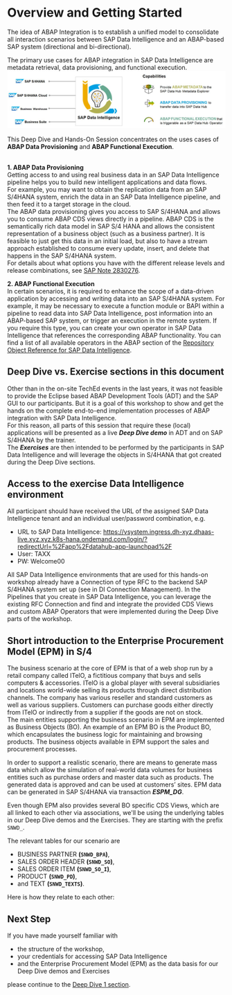 # Overview and Getting Started

The idea of ABAP Integration is to establish a unified model to consolidate all interaction scenarios between SAP Data Intelligence and an ABAP-based SAP system (directional and bi-directional).

The primary use cases for ABAP integration in SAP Data Intelligence are metadata retrieval, data provisioning, and functional execution.
![](images/0-001a.JPG)

This Deep Dive and Hands-On Session concentrates on the uses cases of **ABAP Data Provisioning** and **ABAP Functional Execution**.<br><br>

**1. ABAP Data Provisioning**<br>
Getting access to and using real business data in an SAP Data Intelligence pipeline helps you to build new intelligent applications and data flows.<br>
For example, you may want to obtain the replication data from an SAP S/4HANA system, enrich the data in an SAP Data Intelligence pipeline, and then feed it to a target storage in the cloud.<br>
The ABAP data provisioning gives you access to SAP S/4HANA and allows you to consume ABAP CDS views directly in a pipeline. ABAP CDS is the semantically rich data model in SAP S/4 HANA and allows the consistent representation of a business object (such as a business partner). It is feasible to just get this data in an initial load, but also to have a stream approach established to consume every update, insert, and delete that happens in the SAP S/4HANA system.<br>For details about what options you have with the different release levels and release combinations, see [SAP Note 2830276](https://launchpad.support.sap.com/#%2Fnotes%2F2830276).

**2. ABAP Functional Execution**<br>
In certain scenarios, it is required to enhance the scope of a data-driven application by accessing and writing data into an SAP S/4HANA system. For example, it may be necessary to execute a function module or BAPI within a pipeline to read data into SAP Data Intelligence, post information into an ABAP-based SAP system, or trigger an execution in the remote system. If you require this type, you can create your own operator in SAP Data Intelligence that references the corresponding ABAP functionality. You can find a list of all available operators in the ABAP section of the [Repository Object Reference for SAP Data Intelligence](https://help.sap.com/doc/d131eca2150049da86c541ee0895177c/Cloud/en-US/cloud_loiod131eca2150049da86c541ee0895177c.pdf).

## Deep Dive vs. Exercise sections in this document

Other than in the on-site TechEd events in the last years, it was not feasible to provide the Eclipse based ABAP Development Tools (ADT) and the SAP GUI to our participants. But it is a goal of this workshop to show and get the hands on the complete end-to-end implementation processes of ABAP integration with SAP Data Intelligence.<br>
For this reason, all parts of this session that require these (local) applications will be presented as a live ***Deep Dive demo*** in ADT and on SAP S/4HANA by the trainer.<br>
The ***Exercises*** are then intended to be performed by the participants in SAP Data Intelligence and will leverage the objects in S/4HANA that got created during the Deep Dive sections.


## Access to the exercise Data Intelligence environment

All participant should have received the URL of the assigned SAP Data Intelligence tenant and an individual user/password combination, e.g.
- URL to SAP Data Intelligence: https://vsystem.ingress.dh-xyz.dhaas-live.xyz.xyz.k8s-hana.ondemand.com/login/?redirectUrl=%2Fapp%2Fdatahub-app-launchpad%2F
- User: TAXX
- PW: Welcome00

All SAP Data Intelligence environments that are used for this hands-on workshop already have a Connection of type RFC to the backend SAP S/4HANA system set up (see in DI Connection Management). In the Pipelines that you create in SAP Data Intelligence, you can leverage the existing RFC Connection and find and integrate the provided CDS Views and custom ABAP Operators that were implemented during the Deep Dive parts of the workshop. 

## Short introduction to the Enterprise Procurement Model (EPM) in S/4

The business scenario at the core of EPM is that of a web shop run by a retail company called ITelO, a fictitious company that buys and sells computers & accessories. ITelO is a global player with several subsidiaries and locations world-wide selling its products through direct distribution channels. The company has various reseller and standard customers as well as various suppliers. Customers can purchase goods either directly from ITelO or indirectly from a supplier if the goods are not on stock.<br>
The main entities supporting the business scenario in EPM are implemented as Business Objects (BO). An example of an EPM BO is the Product BO, which encapsulates the business logic for maintaining and browsing products. The business objects available in EPM support the sales and procurement processes.<br>

In order to support a realistic scenario, there are means to generate mass data which allow the simulation of real-world data volumes for business entities such as purchase orders and master data such as products. The generated data is approved and can be used at customers’ sites. EPM data can be generated in SAP S/4HANA via transaction ***ESPM_DG***.

Even though EPM also provides several BO specific CDS Views, which are all linked to each other via associations, we'll be using the underlying tables in our Deep Dive demos and the Exercises. They are starting with the prefix `SNWD_`.

The relevant tables for our scenario are
- BUSINESS PARTNER **(`SNWD_BPA`)**,
- SALES ORDER HEADER **(`SNWD_SO`)**,
- SALES ORDER ITEM **(`SNWD_SO_I`)**,
- PRODUCT **(`SNWD_PD`)**,
- and TEXT **(`SNWD_TEXTS`)**.

Here is how they relate to each other:


## Next Step

If you have made yourself familiar with
- the structure of the workshop,
- your credentials for accessing SAP Data Intelligence
- and the Enterprise Procurement Model (EPM) as the data basis for our Deep Dive demos and Exercises

please continue to the [Deep Dive 1 section](../dd1/README.md).
